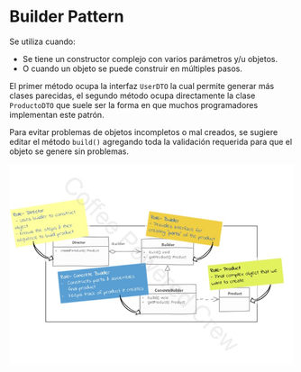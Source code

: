 # Builder Pattern

Se utiliza cuando:
 - Se tiene un constructor complejo con varios parámetros y/u objetos.
 - O cuando un objeto se puede construir en múltiples pasos.

El primer método ocupa la interfaz `UserDTO` la cual permite generar más clases parecidas, el segundo método ocupa 
directamente la clase `ProductoDTO` que suele ser la forma en que muchos programadores implementan este patrón.

Para evitar problemas de objetos incompletos o mal creados, se sugiere editar el método `build()` agregando toda la
validación requerida para que el objeto se genere sin problemas.

![UML builder pattern](assets/Builder.jpg)